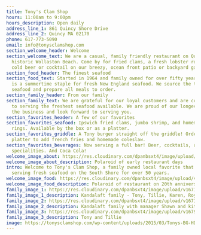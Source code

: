 ```yaml
---
title: Tony's Clam Shop
hours: 11:00am to 9:00pm
hours_description: Open daily
address_line_1: 861 Quincy Shore Drive
address_line_2: Quincy MA 02170
phone: 617-773-5090
email: info@tonysclamshop.com
section_welcome_header: Welcome
section_welcome_text: We are a casual, family friendly restaurant on Quincy’s
  historic Wollaston Beach. Come by for fried clams, a fresh lobster roll, and a
  cold beer or cocktail on our breezy, ocean front patio or backyard garden.
section_food_header: The finest seafood
section_food_text: Started in 1964 and family owned for over fifty years, Tony’s
  is a summertime staple for fresh New England seafood. We source the top local
  seafood and prepare all meals to order.
section_family_header: From our family
section_family_text: We are grateful for our loyal customers and are committed
  to serving the freshest seafood available. We are proud of our longevity in
  the business and look forward to serving you.
section_favorites_header: A few of our favorites
section_favorites_seafood: Ipswich fried clams, jumbo shrimp, and homemade onion
  rings. Available by the box or as a platter.
section_favorites_griddle: A Tony burger straight off the griddle! Order as a
  platter to add french fries and homemade coleslaw.
section_favorites_beverages: Now serving a full bar! Beer, cocktails, and frozen
  specialities. And Coca Cola!
welcome_image_about: https://res.cloudinary.com/dpanbsxt4/image/upload/v1671305089/Tonys/welcome_crop_kir9c6.png
welcome_image_about_description: Polaroid of early restaurant days
intro: Welcome to Tony's Clam Shop, a family owned local favorite that has been
  serving fresh seafood on the South Shore for over 50 years.
welcome_image_food: https://res.cloudinary.com/dpanbsxt4/image/upload/v1671305096/Tonys/finest_crop_oqhgjx.png
welcome_image_food_description: Polaroid of restaurant on 20th anniversary
family_image_1: https://res.cloudinary.com/dpanbsxt4/image/upload/v1671305235/Tonys/family_2_rr7xry.png
family_image_1_description: Kandalaft family - Tony, Tillie, Karen, Roy, Gary
family_image_2: https://res.cloudinary.com/dpanbsxt4/image/upload/v1671305235/Tonys/family_4_khlihn.png
family_image_2_description: Kandalaft family with manager Shawn and kitchen lead cook Hakim
family_image_3: https://res.cloudinary.com/dpanbsxt4/image/upload/v1679241224/thethe_jido_slxj6t.png
family_image_3_description: Tony and Tillie
image: https://tonysclamshop.com/wp-content/uploads/2015/03/Tonys-BG-HDR-e1433614147945.jpg
---
```

